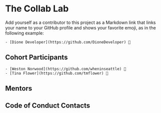 # The Collab Lab

Add yourself as a contributor to this project as a Markdown link that links your name to your GitHub profile and shows your favorite emoji, as in the following example:

    - [Dione Developer](https://github.com/DioneDeveloper) 💅

## Cohort Participants

    - [Weston Norwood](https://github.com/wheninseattle) 🪩
    - [Tina Flower](https://github.com/tmflower) 🚣

## Mentors

## Code of Conduct Contacts
